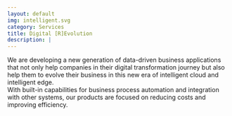 ```yaml
---
layout: default
img: intelligent.svg
category: Services
title: Digital [R]Evolution
description: |
---
```

We are developing a new generation of data-driven business applications that not only help companies in their digital transformation journey but also help them to evolve their business in this new era of intelligent cloud and intelligent edge.  
With built-in capabilities for business process automation and integration with other systems, our products are focused on reducing costs and improving efficiency.